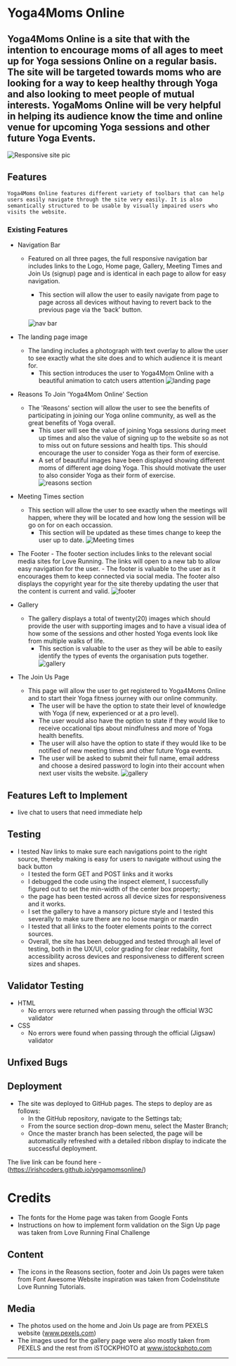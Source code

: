 # Yoga4Moms Online

## Yoga4Moms Online is a site that with the intention to encourage moms of all ages to meet up for Yoga sessions Online on a regular basis. The site will be targeted towards moms who are looking for a way to keep healthy through Yoga and also looking to meet people of mutual interests. YogaMoms Online will be very helpful in helping its audience know the time and online venue for upcoming Yoga sessions and other future Yoga Events.

![Responsive site pic](../images/doc/responsive_design_sc.png)

## Features

    Yoga4Moms Online features different variety of toolbars that can help users easily navigate through the site very easily. It is also semantically structured to be usable by visually impaired users who visits the website.

### Existing Features

- Navigation Bar

  - Featured on all three pages, the full responsive navigation bar includes links to the Logo, Home page, Gallery, Meeting Times and Join Us (signup) page and is identical in each page to allow for easy navigation.

    - This section will allow the user to easily navigate from page to page across all devices without having to revert back to the previous page via the ‘back’ button.

    ![nav bar](../images/doc/nav_bar.png)

- The landing page image

  - The landing includes a photograph with text overlay to allow the user to see exactly what the site does and to which audience it is meant for.
    - This section introduces the user to Yoga4Mom Online with a beautiful animation to catch users attention
      ![landing page](../images/doc/landing_mark.png)

- Reasons To Join 'Yoga4Mom Online' Section

  - The 'Reasons' section will allow the user to see the benefits of participating in joining our Yoga online community, as well as the great benefits of Yoga overall.
    - This user will see the value of joining Yoga sessions during meet up times and also the value of signing up to the website so as not to miss out on future sessions and health tips. This should encourage the user to consider Yoga as their form of exercise.
    - A set of beautiful images have been displayed showing different moms of different age doing Yoga. This should motivate the user to also consider Yoga as their form of exercise.
      ![reasons section](../images/doc/reasons_section.png)

- Meeting Times section

  - This section will allow the user to see exactly when the meetings will happen, where they will be located and how long the session will be go on for on each occassion.
    - This section will be updated as these times change to keep the user up to date.
      ![Meeting times](../images/doc/meeting_times.png)

- The Footer - The footer section includes links to the relevant social media sites for Love Running. The links will open to a new tab to allow easy navigation for the user. - The footer is valuable to the user as it encourages them to keep connected via social media.
  The footer also displays the copyright year for the site thereby updating the user that the content is current and valid.
  ![footer](../images/doc/footer_sc.png)

- Gallery

  - The gallery displays a total of twenty(20) images which should provide the user with supporting images and to have a visual idea of how some of the sessions and other hosted Yoga events look like from multiple walks of life.
    - This section is valuable to the user as they will be able to easily identify the types of events the organisation puts together.
      ![gallery](../images/doc/gallery_sc.png)

- The Join Us Page
  - This page will allow the user to get registered to Yoga4Moms Online and to start their Yoga fitness journey with our online community.
    - The user will be have the option to state their level of knowledge with Yoga (if new, experienced or at a pro level).
    - The user would also have the option to state if they would like to receive occational tips about mindfulness and more of Yoga health benefits.
    - The user will also have the option to state if they would like to be notified of new meeting times and other future Yoga events.
    - The user will be asked to submit their full name, email address and choose a desired password to login into their account when next user visits the website.
      ![gallery](../images/doc/join_us.png)

## Features Left to Implement

- live chat to users that need immediate help

## Testing

- I tested Nav links to make sure each navigations point to the right source, thereby making is easy for users to navigate without using the back button
  - I tested the form GET and POST links and it works
  - I debugged the code using the inspect element, I successfully figured out to set the min-width of the center box property;
  - the page has been tested across all device sizes for responsiveness and it works.
  - I set the gallery to have a mansory picture style and I tested this severally to make sure there are no loose margin or mardin
  - I tested that all links to the footer elements points to the correct sources.
  - Overall, the site has been debugged and tested through all level of testing, both in the UX/UI, color grading for clear redability, font accessibility across devices and responsiveness to different screen sizes and shapes.

## Validator Testing

- HTML
  - No errors were returned when passing through the official W3C validator
- CSS
  - No errors were found when passing through the official (Jigsaw) validator

## Unfixed Bugs

## Deployment

- The site was deployed to GitHub pages. The steps to deploy are as follows:
  - In the GitHub repository, navigate to the Settings tab;
  - From the source section drop-down menu, select the Master Branch;
  - Once the master branch has been selected, the page will be automatically refreshed with a detailed ribbon display to indicate the successful deployment.

The live link can be found here - (https://irishcoders.github.io/yogamomsonline/)

# Credits

- The fonts for the Home page was taken from Google Fonts
- Instructions on how to implement form validation on the Sign Up page was taken from Love Running Final Challenge

## Content

- The icons in the Reasons section, footer and Join Us pages were taken from Font Awesome
  Website inspiration was taken from CodeInstitute Love Running Tutorials.

## Media

- The photos used on the home and Join Us page are from PEXELS website (www.pexels.com)
- The images used for the gallery page were also mostly taken from PEXELS and the rest from iSTOCKPHOTO at www.istockphoto.com

---
